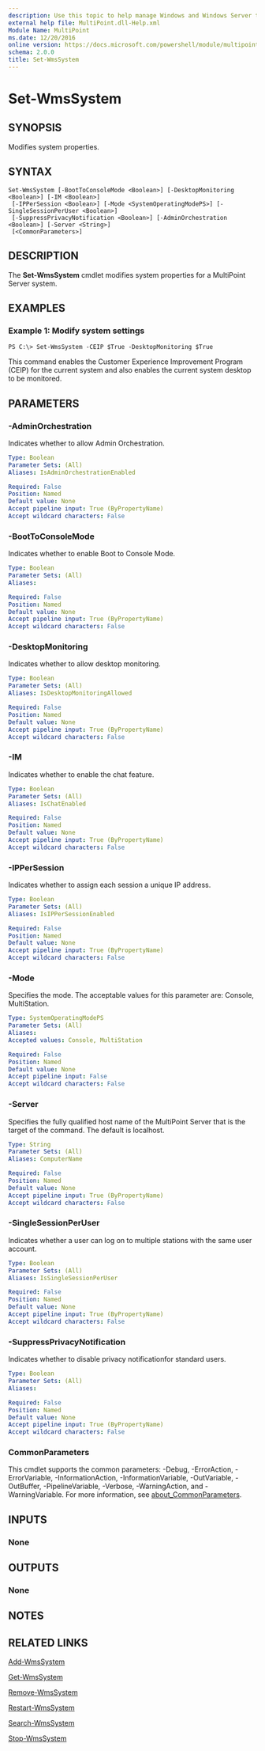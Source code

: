 ```yaml
---
description: Use this topic to help manage Windows and Windows Server technologies with Windows PowerShell.
external help file: MultiPoint.dll-Help.xml
Module Name: MultiPoint
ms.date: 12/20/2016
online version: https://docs.microsoft.com/powershell/module/multipoint/set-wmssystem?view=windowsserver2019-ps&wt.mc_id=ps-gethelp
schema: 2.0.0
title: Set-WmsSystem
---
```


# Set-WmsSystem

## SYNOPSIS
Modifies system properties.

## SYNTAX

```
Set-WmsSystem [-BootToConsoleMode <Boolean>] [-DesktopMonitoring <Boolean>] [-IM <Boolean>]
 [-IPPerSession <Boolean>] [-Mode <SystemOperatingModePS>] [-SingleSessionPerUser <Boolean>]
 [-SuppressPrivacyNotification <Boolean>] [-AdminOrchestration <Boolean>] [-Server <String>]
 [<CommonParameters>]
```

## DESCRIPTION
The **Set-WmsSystem** cmdlet modifies system properties for a MultiPoint Server system.

## EXAMPLES

### Example 1: Modify system settings
```
PS C:\> Set-WmsSystem -CEIP $True -DesktopMonitoring $True
```

This command enables the Customer Experience Improvement Program (CEIP) for the current system and also enables the current system desktop to be monitored.

## PARAMETERS

### -AdminOrchestration
Indicates whether to allow Admin Orchestration.

```yaml
Type: Boolean
Parameter Sets: (All)
Aliases: IsAdminOrchestrationEnabled

Required: False
Position: Named
Default value: None
Accept pipeline input: True (ByPropertyName)
Accept wildcard characters: False
```

### -BootToConsoleMode
Indicates whether to enable Boot to Console Mode.

```yaml
Type: Boolean
Parameter Sets: (All)
Aliases: 

Required: False
Position: Named
Default value: None
Accept pipeline input: True (ByPropertyName)
Accept wildcard characters: False
```

### -DesktopMonitoring
Indicates whether to allow desktop monitoring.

```yaml
Type: Boolean
Parameter Sets: (All)
Aliases: IsDesktopMonitoringAllowed

Required: False
Position: Named
Default value: None
Accept pipeline input: True (ByPropertyName)
Accept wildcard characters: False
```

### -IM
Indicates whether to enable the chat feature.

```yaml
Type: Boolean
Parameter Sets: (All)
Aliases: IsChatEnabled

Required: False
Position: Named
Default value: None
Accept pipeline input: True (ByPropertyName)
Accept wildcard characters: False
```

### -IPPerSession
Indicates whether to assign each session a unique IP address.

```yaml
Type: Boolean
Parameter Sets: (All)
Aliases: IsIPPerSessionEnabled

Required: False
Position: Named
Default value: None
Accept pipeline input: True (ByPropertyName)
Accept wildcard characters: False
```

### -Mode
Specifies the mode.
The acceptable values for this parameter are: Console, MultiStation.

```yaml
Type: SystemOperatingModePS
Parameter Sets: (All)
Aliases: 
Accepted values: Console, MultiStation

Required: False
Position: Named
Default value: None
Accept pipeline input: False
Accept wildcard characters: False
```

### -Server
Specifies the fully qualified host name of the MultiPoint Server that is the target of the command.
The default is localhost.

```yaml
Type: String
Parameter Sets: (All)
Aliases: ComputerName

Required: False
Position: Named
Default value: None
Accept pipeline input: True (ByPropertyName)
Accept wildcard characters: False
```

### -SingleSessionPerUser
Indicates whether a user can log on to multiple stations with the same user account.

```yaml
Type: Boolean
Parameter Sets: (All)
Aliases: IsSingleSessionPerUser

Required: False
Position: Named
Default value: None
Accept pipeline input: True (ByPropertyName)
Accept wildcard characters: False
```

### -SuppressPrivacyNotification
Indicates whether to disable privacy notificationfor standard users.

```yaml
Type: Boolean
Parameter Sets: (All)
Aliases: 

Required: False
Position: Named
Default value: None
Accept pipeline input: True (ByPropertyName)
Accept wildcard characters: False
```

### CommonParameters
This cmdlet supports the common parameters: -Debug, -ErrorAction, -ErrorVariable, -InformationAction, -InformationVariable, -OutVariable, -OutBuffer, -PipelineVariable, -Verbose, -WarningAction, and -WarningVariable. For more information, see [about_CommonParameters](https://go.microsoft.com/fwlink/?LinkID=113216).

## INPUTS

### None

## OUTPUTS

### None

## NOTES

## RELATED LINKS

[Add-WmsSystem](./Add-WmsSystem.md)

[Get-WmsSystem](./Get-WmsSystem.md)

[Remove-WmsSystem](./Remove-WmsSystem.md)

[Restart-WmsSystem](./Restart-WmsSystem.md)

[Search-WmsSystem](./Search-WmsSystem.md)

[Stop-WmsSystem](./Stop-WmsSystem.md)

